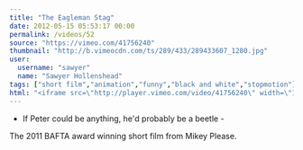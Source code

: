 ```yaml
---
title: "The Eagleman Stag"
date: 2012-05-15 05:53:17 00:00
permalink: /videos/52
source: "https://vimeo.com/41756240"
thumbnail: "http://b.vimeocdn.com/ts/289/433/289433607_1280.jpg"
user:
  username: "sawyer"
  name: "Sawyer Hollenshead"
tags: ["short film","animation","funny","black and white","stopmotion"]
html: "<iframe src=\"http://player.vimeo.com/video/41756240\" width=\"1280\" height=\"720\" frameborder=\"0\" webkitAllowFullScreen mozallowfullscreen allowFullScreen></iframe>"
---
```


- If Peter could be anything, he'd probably be a beetle -

The 2011 BAFTA award winning short film from Mikey Please.